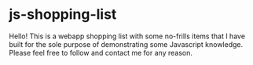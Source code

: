 # js-shopping-list
Hello! 
    This is a webapp shopping list with some no-frills items that I have built for the sole purpose of demonstrating some Javascript knowledge.
    Please feel free to follow and contact me for any reason.
